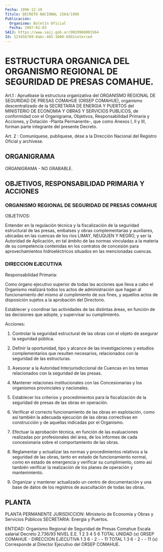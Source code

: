 ```yaml
---
Fecha: 1996-12-19
Título: DECRETO NACIONAL 1564/1996
Publicación:
  Organismo: Boletín Oficial
  Fecha: 1997-01-03
SAIJ: https://www.saij.gob.ar/DN19960001564
Id: 123456789-0abc-465-1000-6991soterced
---
```

# ESTRUCTURA ORGANICA DEL ORGANISMO REGIONAL DE SEGURIDAD DE PRESAS COMAHUE.

<a id="1"></a>
Art.1 : Apruébase  la  estructura  organizativa  del ORGANISMO REGIONAL DE SEGURIDAD DE PRESAS COMAHUE (ORSEP COMAHUE),  organismo descentralizado    de  la  SECRETARIA  DE  ENERGIA  Y  PUERTOS  del MINISTERIO DE ECONOMIA Y OBRAS Y SERVICIOS PUBLICOS, de conformidad con el Organigrama, Objetivos, Responsabilidad Primaria y Acciones, y Dotación  -Planta  Permanente-,  que  como  Anexos  I,  II y III, forman parte integrante del presente Decreto.

<a id="2"></a>
Art. 2 : Comuníquese, publíquese, dése a la Dirección Nacional  del Registro  Oficial  y  archívese.

## ORGANIGRAMA

<a id="1"></a>
ORGANIGRAMA - NO GRABABLE.

## OBJETIVOS, RESPONSABILIDAD PRIMARIA Y ACCIONES

### ORGANISMO REGIONAL DE SEGURIDAD DE PRESAS COMAHUE

<a id="1"></a>
OBJETIVOS:

Entender en la regulación técnica y la fiscalización de la seguridad estructural de las presas, embalses y obras complementarias y auxiliares, ubicadas en las cuencas de los ríos LIMAY, NEUQUEN Y NEGRO, y ser la Autoridad de Aplicación, en tal ámbito de las normas vinculadas a la materia de su competencia contenidas en los contratos de concesión para aprovechamientos hidroeléctricos situados en las mencionadas cuencas.

### DIRECCION EJECUTIVA

<a id="2"></a>
Responsabilidad Primaria:

Como órgano ejecutivo superior de todas las acciones que lleva a cabo el Organismo realizará todos los actos de administración que hagan al funcionamiento del mismo al cumplimiento de sus fines, y aquellos actos de disposición sujetos a la aprobación del Directorio.

Establecer y coordinar las actividades de las distintas áreas, en función de las decisiones que adopte, y supervisar su cumplimiento.

Acciones:

1) Controlar la seguridad estructural de las obras con el objeto de asegurar la seguridad pública.

2) Definir la oportunidad, tipo y alcance de las investigaciones y estudios complementarios que resulten necesarios, relacionados con la seguridad de las estructuras.

3) Asesorar a la Autoridad Interjurisdiccional de Cuencas en los temas relacionados con la seguridad de las presas.

4) Mantener relaciones institucionales con las Concesionarias y los organismos provinciales y nacionales.

5) Establecer los criterios y procedimientos para la fiscalización de la seguridad de presas de las obras en operación.

6) Verificar el correcto funcionamiento de las obras en explotación, como así también la adecuada ejecución de las obras correctivas en construcción y de aquellas indicadas por el Organismo.

7) Efectuar la aprobación técnica, en función de las evaluaciones realizadas por profesionales del área, de los informes de cada concesionaria sobre el comportamiento de las obras.

8) Reglamentar y actualizar las normas y procedimientos relativos a la seguridad de las obras, tanto en estado de funcionamiento normal, como en estado de emergencia y verificar su cumplimiento, como así también verificar la realización de los planes de operación y mantenimiento.

9) Organizar y mantener actualizado un centro de documentación y una base de datos de los registros de auscultación de todas las obras.

## PLANTA

<a id="1"></a>
PLANTA PERMANENTE JURISDICCION: Ministerio de Economía y Obras y Servicios Públicos SECRETARIA: Energía y Puertos.

ENTIDAD: Organismo Regional de Seguridad de Presas Comahue Escala salarial Decreto 2.736/93      NIVEL     E.E. 1    2    3    4    5    6    TOTAL UNIDAD    (x) ORSEP COMAHUE - DIRECCION EJECUTIVA      1    3    6    -    2    -    -    11 TOTAL          1    3    6    -    2    -    -    11 (x) Corresponde al Director Ejecutivo del ORSEP COMAHUE.